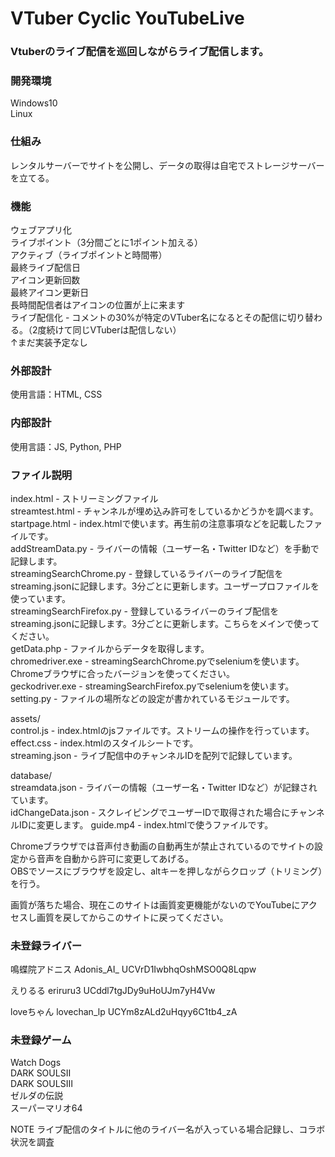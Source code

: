# VTuber Cyclic YouTubeLive

### Vtuberのライブ配信を巡回しながらライブ配信します。  

### 開発環境
Windows10  
Linux  

### 仕組み
レンタルサーバーでサイトを公開し、データの取得は自宅でストレージサーバーを立てる。

### 機能  
ウェブアプリ化  
ライブポイント（3分間ごとに1ポイント加える）  
アクティブ（ライブポイントと時間帯）  
最終ライブ配信日  
アイコン更新回数  
最終アイコン更新日  
長時間配信者はアイコンの位置が上に来ます  
ライブ配信化 - コメントの30%が特定のVTuber名になるとその配信に切り替わる。（2度続けて同じVTuberは配信しない）  
↑まだ実装予定なし  

### 外部設計  
使用言語：HTML, CSS  

### 内部設計  
使用言語：JS, Python, PHP  

### ファイル説明  
index.html - ストリーミングファイル  
streamtest.html - チャンネルが埋め込み許可をしているかどうかを調べます。  
startpage.html - index.htmlで使います。再生前の注意事項などを記載したファイルです。  
addStreamData.py - ライバーの情報（ユーザー名・Twitter IDなど）を手動で記録します。  
streamingSearchChrome.py - 登録しているライバーのライブ配信をstreaming.jsonに記録します。3分ごとに更新します。ユーザープロファイルを使っています。  
streamingSearchFirefox.py - 登録しているライバーのライブ配信をstreaming.jsonに記録します。3分ごとに更新します。こちらをメインで使ってください。  
getData.php - ファイルからデータを取得します。  
chromedriver.exe - streamingSearchChrome.pyでseleniumを使います。Chromeブラウザに合ったバージョンを使ってください。  
geckodriver.exe - streamingSearchFirefox.pyでseleniumを使います。  
setting.py - ファイルの場所などの設定が書かれているモジュールです。  

assets/  
control.js - index.htmlのjsファイルです。ストリームの操作を行っています。  
effect.css - index.htmlのスタイルシートです。  
streaming.json - ライブ配信中のチャンネルIDを配列で記録しています。  

database/  
streamdata.json - ライバーの情報（ユーザー名・Twitter IDなど）が記録されています。  
idChangeData.json - スクレイピングでユーザーIDで取得された場合にチャンネルIDに変更します。
guide.mp4 - index.htmlで使うファイルです。  

Chromeブラウザでは音声付き動画の自動再生が禁止されているのでサイトの設定から音声を自動から許可に変更してあげる。  
OBSでソースにブラウザを設定し、altキーを押しながらクロップ（トリミング）を行う。  

画質が落ちた場合、現在このサイトは画質変更機能がないのでYouTubeにアクセスし画質を戻してからこのサイトに戻ってください。

### 未登録ライバー
鳴蝶院アドニス
Adonis_AI_
UCVrD1IwbhqOshMSO0Q8Lqpw

えりるる
eriruru3
UCddl7tgJDy9uHoUJm7yH4Vw

loveちゃん
lovechan_lp
UCYm8zALd2uHqyy6C1tb4_zA


### 未登録ゲーム
Watch Dogs    
DARK SOULSⅡ  
DARK SOULSⅢ  
ゼルダの伝説  
スーパーマリオ64  

NOTE
ライブ配信のタイトルに他のライバー名が入っている場合記録し、コラボ状況を調査  
